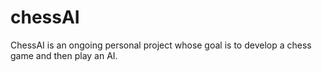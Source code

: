 # chessAI

ChessAI is an ongoing personal project whose goal is to develop a chess game and then play an AI.
